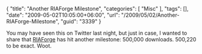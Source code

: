 {
	"title": "Another RIAForge Milestone",
	"categories": [
		"Misc"
	],
	"tags": [],
	"date": "2009-05-02T10:05:00+06:00",
	"url": "/2009/05/02/Another-RIAForge-Milestone",
	"guid": "3339"
}

You may have seen this on Twitter last night, but just in case, I wanted to share that <a href="http://www.riaforge.org">RIAForge</a> has hit another milestone: 500,000 downloads. 500,220 to be exact. Woot.